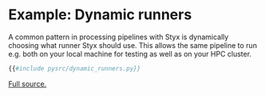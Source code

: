 # Example: Dynamic runners

A common pattern in processing pipelines with Styx is dynamically choosing what runner Styx should use. This allows the same pipeline to run e.g. both on your local machine for testing as well as on your HPC cluster. 

```Python
{{#include pysrc/dynamic_runners.py}}
```
[Full source.](pysrc/dynamic_runners.py)